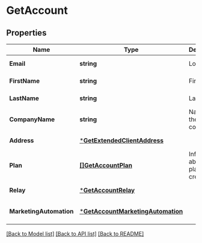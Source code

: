 # GetAccount

## Properties
Name | Type | Description | Notes
------------ | ------------- | ------------- | -------------
**Email** | **string** | Login Email | [default to null]
**FirstName** | **string** | First Name | [default to null]
**LastName** | **string** | Last Name | [default to null]
**CompanyName** | **string** | Name of the company | [default to null]
**Address** | [***GetExtendedClientAddress**](getExtendedClient_address.md) |  | [default to null]
**Plan** | [**[]GetAccountPlan**](getAccount_plan.md) | Information about your plans and credits | [default to null]
**Relay** | [***GetAccountRelay**](getAccount_relay.md) |  | [default to null]
**MarketingAutomation** | [***GetAccountMarketingAutomation**](getAccount_marketingAutomation.md) |  | [optional] [default to null]

[[Back to Model list]](../README.md#documentation-for-models) [[Back to API list]](../README.md#documentation-for-api-endpoints) [[Back to README]](../README.md)


